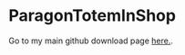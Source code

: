 # ParagonTotemInShop
Go to my main github download page <a href="https://github.com/Jonyboylovespie/BTD6-Mods">here.</a>.
